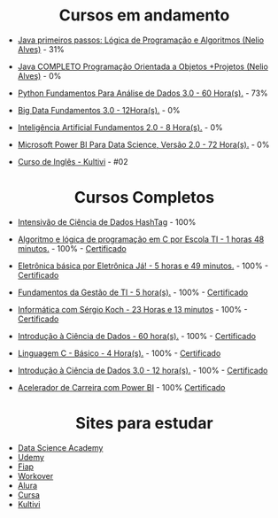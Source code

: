 <h1 align="center"> Cursos em andamento </h1>

* [Java primeiros passos: Lógica de Programação e Algoritmos (Nelio Alves)](https://www.udemy.com/course/java-curso-logica-de-programacao/learn/lecture/11646532#overview) - 31%

* [Java COMPLETO Programação Orientada a Objetos +Projetos (Nelio Alves)](https://www.udemy.com/course/java-curso-completo/) - 0%

* [Python Fundamentos Para Análise de Dados 3.0 - 60 Hora(s).](https://www.datascienceacademy.com.br/course/python-fundamentos) - 73% 

* [Big Data Fundamentos 3.0 - 12Hora(s).](https://www.datascienceacademy.com.br/path-player?courseid=big-data-fundamentos-3&unit=60ec7988e32fc3e4f31ce5cbUnit) - 0%

* [Inteligência Artificial Fundamentos 2.0 - 8 Hora(s).](https://www.datascienceacademy.com.br/path-player?courseid=inteligencia-artificial-fundamentos&unit=60f61105e32fc34ee0553af5Unit) - 0%

* [Microsoft Power BI Para Data Science, Versão 2.0 - 72 Hora(s).](https://www.datascienceacademy.com.br/path-player?courseid=microsoft-power-bi-para-data-science) - 0%

* [Curso de Inglês - Kultivi](https://app.kultivi.com/dashboard/course/ingles/lesson/introducao-e-names) - #02

<h1 align="center"> Cursos Completos </h1>

* [Intensivão de Ciência de Dados HashTag](https://www.youtube.com/watch?v=PRAk4J4IU5Q) - 100%

* [Algoritmo e lógica de programação em C por Escola TI - 1 horas 48 minutos.](https://cursa.app/pt/curso-gratuito/algoritmo-e-logica-de-programacao-em-c-por-escola-ti) - 100% - [Certificado](https://github.com/TiTiZinhoO/Certificados/blob/main/algoritimo%20e%20logica%20de%20programa%C3%A7%C3%A3o%20escola%20de%20TI.pdf)

* [Eletrônica básica por Eletrônica Já! - 5 horas e 49 minutos.](https://cursa.app/pt/curso-gratuito/eletronica-basica-por-eletronica-ja) - 100% - [Certificado](https://github.com/TiTiZinhoO/Certificados/blob/main/certificado%20eletronica%20cursa.pdf)

* [Fundamentos da Gestão de TI - 5 hora(s).](https://nc-www5.fgv.br/cursosgratuitos/default_html5.aspx) - 100% - [Certificado](https://github.com/TiTiZinhoO/Certificados/blob/main/FUNDAMENTOS%20DA%20GEST%C3%83O%20DE%20TI.pdf)

* [Informática com Sérgio Koch - 23 Horas e 13 minutos](https://cursa.app/pt/curso-gratuito/informatica-com-sergio-koch) - 100% - [Certificado](https://github.com/TiTiZinhoO/Certificados/blob/main/informatica%20com%20sergio%20koch.pdf)

* [Introdução à Ciência de Dados - 60 hora(s).](https://nc-www5.fgv.br/cursosgratuitos/default_html5.aspx) - 100% - [Certificado](https://github.com/TiTiZinhoO/Certificados/blob/main/INTRODU%C3%87%C3%83O%20%C3%80%20CI%C3%8ANCIA%20DE%20DADOS.pdf)

* [Linguagem C - Básico - 4 Hora(s).](https://alunos.workover.com.br/courses/523) - 100% - [Certificado](https://github.com/TiTiZinhoO/Certificados/blob/main/lionguagem%20C%20basico.pdf)

* [Introdução à Ciência de Dados 3.0 - 12 hora(s).](https://www.datascienceacademy.com.br/path-player?courseid=intro-ciencia-de-dados-3&unit=61082006e32fc3b2ed213fddUnit) - 100% - [Certificado](https://github.com/TiTiZinhoO/Certificados/blob/main/Introdu%C3%A7%C3%A3o%20a%20ciencia%20de%20dadsos%203.0%20Data%20Science%20Academy.pdf)

* [Acelerador de Carreira com Power BI](https://www.youtube.com/watch?v=5n1oAbM5PYM) - 100% [Certificado](https://github.com/TiagoMoreiraPimentel/Certificados/blob/main/Certificado%20Acelerador%20de%20carreira%20power%20bi%20-%20empowerdata.pdf)

<h1 align="center"> Sites para estudar </h1>

* [Data Science Academy](https://www.datascienceacademy.com.br/)
* [Udemy](https://www.udemy.com/)
* [Fiap](https://on.fiap.com.br/local/programaeucapacito/)
* [Workover](https://workover.com.br/)
* [Alura](https://www.alura.com.br/)
* [Cursa](https://cursa.app/pt)
* [Kultivi](https://kultivi.com/)

